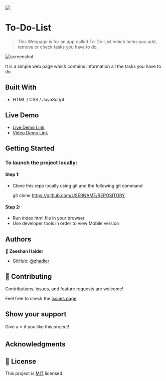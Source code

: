 ![](https://img.shields.io/badge/Microverse-blueviolet)

# To-Do-List

> This Webpage is for an app called To-Do-List which helps you add, remove or check tasks you have to do.

![screenshot]()

It is a simple web page which contains information all the tasks you have to do.

## Built With

- HTML / CSS / JavaScript

## Live Demo

- [Live Demo Link]()
- [Video Demo Link]()

## Getting Started

### To launch the project locally:

#### Step 1:

- Clone this repo locally using git and the following git command

  git clone https://github.com/USERNAME/REPOSITORY

#### Step 2:

- Run index.html file in your browser
- Use developer tools in order to view Mobile version

## Authors

👤 **Zeeshan Haider**

- GitHub: [@zhadier](https://github.com/zhadier)

## 🤝 Contributing

Contributions, issues, and feature requests are welcome!

Feel free to check the [issues page](../../issues/).

## Show your support

Give a ⭐️ if you like this project!

## Acknowledgments

## 📝 License

This project is [MIT](./MIT.md) licensed.
